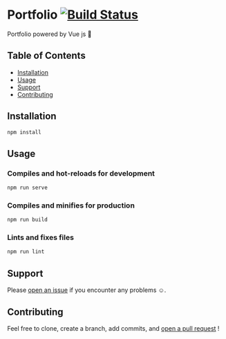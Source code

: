 # Portfolio  [![Build Status](https://travis-ci.org/IvanMiIosevic/portfolio.svg?branch=master)](https://travis-ci.org/IvanMiIosevic/portfolio)

Portfolio powered by Vue js 🦄

## Table of Contents

- [Installation](#installation)
- [Usage](#usage)
- [Support](#support)
- [Contributing](#contributing)

## Installation

```bash
npm install
```

## Usage

### Compiles and hot-reloads for development

```bash
npm run serve
```

### Compiles and minifies for production

```bash
npm run build
```

### Lints and fixes files

```bash
npm run lint
```

## Support

Please [open an issue](https://github.com/IvanMiIosevic/portfolio/issues/new) if you encounter any problems :relaxed:.

## Contributing

Feel free to clone, create a branch, add commits, and [open a pull request](https://github.com/IvanMiIosevic/portfolio/compare/) !

